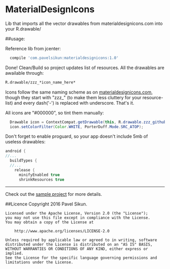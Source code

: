 # MaterialDesignIcons
Lib that imports all the vector drawables from materialdesignicons.com into your R.drawable/

##usage:

Reference lib from jcenter:
```groovy 
  compile 'com.pavelsikun:materialdesignicons:1.0' 
```
Done! Clean/Build so project updates list of resources. All the drawables are awailable through:
```xml
R.drawable/zzz_*icon_name_here*
```

Icons follow the same naming scheme as on [materialdesignicons.com](https://materialdesignicons.com/), though they start with "zzz_" (to make them less cluttery for your resource-list) and every dash('-') is replaced with underscore. That's it.

All icons are "#000000", so tint them manually:
```java
  Drawable icon = ContextCompat.getDrawable(this, R.drawable.zzz_github);
  icon.setColorFilter(Color.WHITE, PorterDuff.Mode.SRC_ATOP);
```

Don't forget to enable proguard, so your app doesn't include 5mb of useless drawables:
```groovy
android {
//...
  buildTypes {
  //...
    release {
      minifyEnabled true
      shrinkResources true
```

-------
Check out the [sample project](sample) for more details.


##Licence
    Copyright 2016 Pavel Sikun.

    Licensed under the Apache License, Version 2.0 (the "License");
    you may not use this file except in compliance with the License.
    You may obtain a copy of the License at

        http://www.apache.org/licenses/LICENSE-2.0

    Unless required by applicable law or agreed to in writing, software
    distributed under the License is distributed on an "AS IS" BASIS,
    WITHOUT WARRANTIES OR CONDITIONS OF ANY KIND, either express or implied.
    See the License for the specific language governing permissions and
    limitations under the License.
